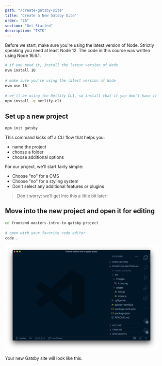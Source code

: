 ```yaml
---
path: "/create-gatsby-site"
title: "Create a New Gatsby Site"
order: "2A"
section: "Get Started"
description: "TKTK"
---
```


Before we start, make sure you're using the latest version of Node. Strictly speaking you need at least Node 12. The code in this course was written using Node 16.6.1.

```bash
# if you need it, install the latest version of Node
nvm install 16

# make sure you're using the latest version of Node
nvm use 16

# we'll be using the Netlify CLI, so install that if you don't have it
npm install -g netlify-cli
```

## Set up a new project

```bash
npm init gatsby
```

This command kicks off a CLI flow that helps you:

- name the project
- choose a folder
- choose additional options

For our project, we'll start fairly simple:

- Choose "no" for a CMS
- Choose "no" for a styling system
- Don't select any additional features or plugins

> Don't worry: we'll get into this a little bit later!

## Move into the new project and open it for editing

```bash
cd frontend-masters-intro-to-gatsby-project

# open with your favorite code editor
code .
```

![New Gatsby project in VS Code.](./images/new-gatsby-project.png)

Your new Gatsby site will look like this.
